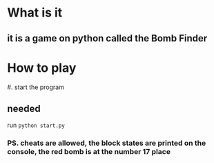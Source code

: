 # What is it
## it is a game on python called the Bomb Finder
# How to play
#. start the program
## needed 
run <code>python start.py</code>
### PS. cheats are allowed, the block states are printed on the console, the red bomb is at the number 17 place